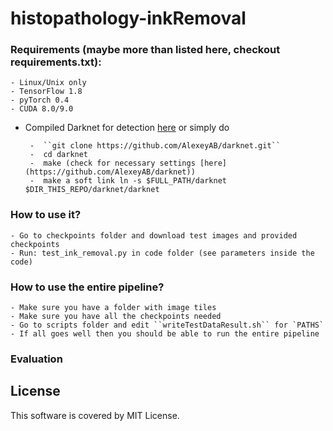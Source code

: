 # histopathology-inkRemoval



### Requirements (maybe more than listed here, checkout requirements.txt):

    - Linux/Unix only
    - TensorFlow 1.8 
    - pyTorch 0.4 
    - CUDA 8.0/9.0

  - Compiled Darknet for detection [here](https://github.com/AlexeyAB/darknet) or simply do
  
         -  ``git clone https://github.com/AlexeyAB/darknet.git``
         -  cd darknet 
         -  make (check for necessary settings [here](https://github.com/AlexeyAB/darknet))
         -  make a soft link ln -s $FULL_PATH/darknet $DIR_THIS_REPO/darknet/darknet
          
          
### How to use it?

    - Go to checkpoints folder and download test images and provided checkpoints
    - Run: test_ink_removal.py in code folder (see parameters inside the code)

### How to use the entire pipeline?

    - Make sure you have a folder with image tiles
    - Make sure you have all the checkpoints needed
    - Go to scripts folder and edit ``writeTestDataResult.sh`` for `PATHS`
    - If all goes well then you should be able to run the entire pipeline

### Evaluation





## License

This software is covered by MIT License.
